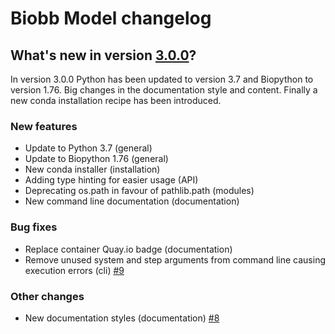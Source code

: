 # Biobb Model changelog

## What's new in version [3.0.0](https://github.com/bioexcel/biobb_model/releases/tag/3.0.0)?
In version 3.0.0 Python has been updated to version 3.7 and Biopython to version 1.76.
Big changes in the documentation style and content. Finally a new conda installation recipe has been introduced.

### New features

* Update to Python 3.7 (general)
* Update to Biopython 1.76 (general)
* New conda installer (installation)
* Adding type hinting for easier usage (API)
* Deprecating os.path in favour of pathlib.path (modules)
* New command line documentation (documentation)

### Bug fixes

* Replace container Quay.io badge (documentation)
* Remove unused system and step arguments from command line causing execution errors (cli) [#9](https://github.com/bioexcel/biobb_model/issues/9)

### Other changes

* New documentation styles (documentation) [#8](https://github.com/bioexcel/biobb_model/issues/8)